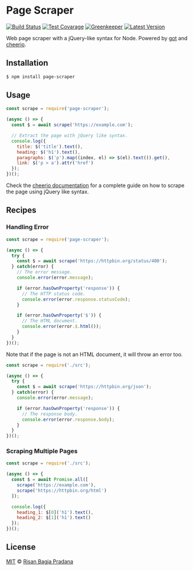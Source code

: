 # Page Scraper

[![Build Status](https://badgen.net/travis/risan/page-scraper)](https://travis-ci.org/risan/page-scraper)
[![Test Covarage](https://badgen.net/codecov/c/github/risan/page-scraper)](https://codecov.io/gh/risan/page-scraper)
[![Greenkeeper](https://badges.greenkeeper.io/risan/page-scraper.svg)](https://greenkeeper.io)
[![Latest Version](https://badgen.net/npm/v/page-scraper)](https://www.npmjs.com/package/page-scraper)

Web page scraper with a jQuery-like syntax for Node. Powered by [got](https://github.com/sindresorhus/got) and [cheerio](https://cheerio.js.org).

## Installation

```bash
$ npm install page-scraper
```

## Usage

```js
const scrape = require('page-scraper');

(async () => {
  const $ = await scrape('https://example.com');

  // Extract the page with jQuery like syntax.
  console.log({
    title: $('title').text(),
    heading: $('h1').text(),
    paragraphs: $('p').map((index, el) => $(el).text()).get(),
    link: $('p > a').attr('href')
  });
})();
```

Check the [cheerio documentation](https://cheerio.js.org/) for a complete guide on how to scrape the page using jQuery like syntax.

## Recipes

### Handling Error

```js
const scrape = require('page-scraper');

(async () => {
  try {
    const $ = await scrape('https://httpbin.org/status/400');
  } catch(error) {
    // The error message.
    console.error(error.message);

    if (error.hasOwnProperty('response')) {
      // The HTTP status code.
      console.error(error.response.statusCode);
    }

    if (error.hasOwnProperty('$')) {
      // The HTML document.
      console.error(error.$.html());
    }
  }
})();
```

Note that if the page is not an HTML document, it will throw an error too.

```js
const scrape = require('./src');

(async () => {
  try {
    const $ = await scrape('https://httpbin.org/json');
  } catch(error) {
    console.error(error.message);

    if (error.hasOwnProperty('response')) {
      // The response body.
      console.error(error.response.body);
    }
  }
})();
```

### Scraping Multiple Pages

```js
const scrape = require('./src');

(async () => {
  const $ = await Promise.all([
    scrape('https://example.com'),
    scrape('https://httpbin.org/html')
  ]);

  console.log({
    heading_1: $[0]('h1').text(),
    heading_2: $[1]('h1').text()
  });
})();
```

## License

[MIT](https://github.com/risan/page-scraper/blob/master/LICENSE) © [Risan Bagja Pradana](https://bagja.net)
